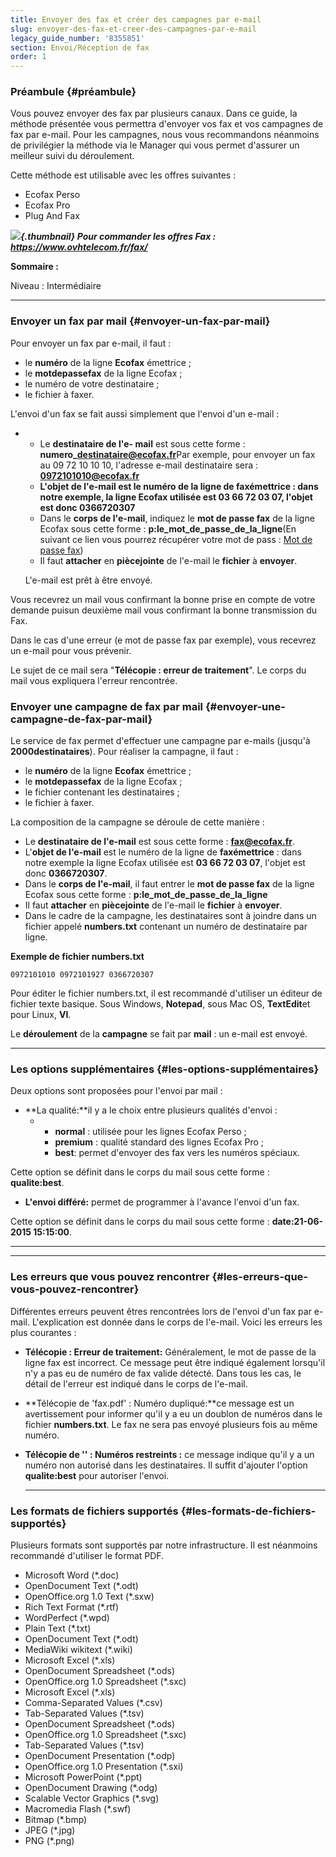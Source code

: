 ```yaml
---
title: Envoyer des fax et créer des campagnes par e-mail
slug: envoyer-des-fax-et-creer-des-campagnes-par-e-mail
legacy_guide_number: '8355851'
section: Envoi/Réception de fax
order: 1
---
```


### **Préambule** {#préambule}

Vous pouvez envoyer des fax par plusieurs canaux. Dans ce guide, la méthode présentée vous permettra d'envoyer vos fax et vos campagnes de fax par e-mail. Pour les campagnes, nous vous recommandons néanmoins de privilégier la méthode via le Manager qui vous permet d'assurer un meilleur suivi du déroulement.

Cette méthode est utilisable avec les offres suivantes :

-   Ecofax Perso
-   Ecofax Pro
-   Plug And Fax

***![](images/information.png){.thumbnail} Pour commander les offres Fax : <https://www.ovhtelecom.fr/fax/>***

**Sommaire :**

Niveau : Intermédiaire

------------------------------------------------------------------------

### Envoyer un fax par mail {#envoyer-un-fax-par-mail}

Pour envoyer un fax par e-mail, il faut :

-   le **numéro** de la ligne **Ecofax** émettrice ;
-   le **motdepassefax** de la ligne Ecofax ;
-   le numéro de votre destinataire ;
-   le fichier à faxer.

L'envoi d'un fax se fait aussi simplement que l'envoi d'un e-mail :

-   -   Le **destinataire de l'e- mail** est sous cette forme : **numero\_destinataire@ecofax.fr**Par exemple, pour envoyer un fax au 09 72 10 10 10, l'adresse e-mail destinataire sera : **0972101010@ecofax.fr**
    -   **L'**objet de l'e-mail** est le numéro de la ligne de **faxémettrice** : dans notre exemple, la ligne Ecofax utilisée est **03 66 72 03 07**, l'objet est donc **0366720307****
    -   Dans le **corps de l'e-mail**, indiquez le **mot de passe fax** de la ligne Ecofax sous cette forme : **p:le\_mot\_de\_passe\_de\_la\_ligne**(En suivant ce lien vous pourrez récupérer votre mot de pass : [Mot de passe fax](#Envoyerdesfaxetcréerdescampagnespare-mail-MotdepassFax))
    -   Il faut **attacher** en **piècejointe** de l'e-mail le **fichier** à **envoyer**.

    L'e-mail est prêt à être envoyé.

Vous recevrez un mail vous confirmant la bonne prise en compte de votre demande puisun deuxième mail vous confirmant la bonne transmission du Fax.

Dans le cas d'une erreur (e mot de passe fax par exemple), vous recevrez un e-mail pour vous prévenir.

Le sujet de ce mail sera "**Télécopie : erreur de traitement**". Le corps du mail vous expliquera l'erreur rencontrée.

### **Envoyer une campagne de fax par mail** {#envoyer-une-campagne-de-fax-par-mail}

Le service de fax permet d'effectuer une campagne par e-mails (jusqu'à **2000destinataires**). Pour réaliser la campagne, il faut :

-   le **numéro** de la ligne **Ecofax** émettrice ;
-   le **motdepassefax** de la ligne Ecofax ;
-   le fichier contenant les destinataires ;
-   le fichier à faxer.

La composition de la campagne se déroule de cette manière :

-   Le **destinataire de l'e-mail** est sous cette forme : **fax@ecofax.fr**.
-   L'**objet de l'e-mail** est le numéro de la ligne de **faxémettrice** : dans notre exemple la ligne Ecofax utilisée est **03 66 72 03 07**, l'objet est donc **0366720307**.
-   Dans le **corps de l'e-mail**, il faut entrer le **mot de passe fax** de la ligne Ecofax sous cette forme : **p:le\_mot\_de\_passe\_de\_la\_ligne**
-   Il faut **attacher** en **piècejointe** de l'e-mail le **fichier** à **envoyer**.
-   Dans le cadre de la campagne, les destinataires sont à joindre dans un fichier appelé **numbers.txt** contenant un numéro de destinataire par ligne.

**Exemple de fichier numbers.txt**

    0972101010 0972101927 0366720307

Pour éditer le fichier numbers.txt, il est recommandé d'utiliser un éditeur de fichier texte basique. Sous Windows, **Notepad**, sous Mac OS, **TextEdit**et pour Linux, **VI**.

Le **déroulement** de la **campagne** se fait par **mail** : un e-mail est envoyé.

------------------------------------------------------------------------

### **Les options supplémentaires** {#les-options-supplémentaires}

Deux options sont proposées pour l'envoi par mail :

-   **La qualité:**il y a le choix entre plusieurs qualités d'envoi :
    -   -   **normal** : utilisée pour les lignes Ecofax Perso ;
        -   **premium** : qualité standard des lignes Ecofax Pro ;
        -   **best**: permet d'envoyer des fax vers les numéros spéciaux.

Cette option se définit dans le corps du mail sous cette forme : **qualite:best**.

-   **L'envoi différé:** permet de programmer à l'avance l'envoi d'un fax.

Cette option se définit dans le corps du mail sous cette forme : **date:21-06-2015 15:15:00**.

------------------------------------------------------------------------

****

### Les erreurs que vous pouvez rencontrer {#les-erreurs-que-vous-pouvez-rencontrer}

Différentes erreurs peuvent êtres rencontrées lors de l'envoi d'un fax par e-mail. L'explication est donnée dans le corps de l'e-mail. Voici les erreurs les plus courantes :

-   **Télécopie : Erreur de traitement:** Généralement, le mot de passe de la ligne fax est incorrect. Ce message peut être indiqué également lorsqu'il n'y a pas eu de numéro de fax valide détecté. Dans tous les cas, le détail de l'erreur est indiqué dans le corps de l'e-mail.
-   **Télécopie de 'fax.pdf' : Numéro dupliqué:**ce message est un avertissement pour informer qu'il y a eu un doublon de numéros dans le fichier **numbers.txt**. Le fax ne sera pas envoyé plusieurs fois au même numéro.
-   **Télécopie de '' : Numéros restreints :** ce message indique qu'il y a un numéro non autorisé dans les destinataires. Il suffit d'ajouter l'option **qualite:best** pour autoriser l'envoi.

    ------------------------------------------------------------------------

### **Les formats de fichiers supportés** {#les-formats-de-fichiers-supportés}

Plusieurs formats sont supportés par notre infrastructure. Il est néanmoins recommandé d'utiliser le format PDF.

-   Microsoft Word (\*.doc)
-   OpenDocument Text (\*.odt)
-   OpenOffice.org 1.0 Text (\*.sxw)
-   Rich Text Format (\*.rtf)
-   WordPerfect (\*.wpd)
-   Plain Text (\*.txt)
-   OpenDocument Text (\*.odt)
-   MediaWiki wikitext (\*.wiki)
-   Microsoft Excel (\*.xls)
-   OpenDocument Spreadsheet (\*.ods)
-   OpenOffice.org 1.0 Spreadsheet (\*.sxc)
-   Microsoft Excel (\*.xls)
-   Comma-Separated Values (\*.csv)
-   Tab-Separated Values (\*.tsv)
-   OpenDocument Spreadsheet (\*.ods)
-   OpenOffice.org 1.0 Spreadsheet (\*.sxc)
-   Tab-Separated Values (\*.tsv)
-   OpenDocument Presentation (\*.odp)
-   OpenOffice.org 1.0 Presentation (\*.sxi)
-   Microsoft PowerPoint (\*.ppt)
-   OpenDocument Drawing (\*.odg)
-   Scalable Vector Graphics (\*.svg)
-   Macromedia Flash (\*.swf)
-   Bitmap (\*.bmp)
-   JPEG (\*.jpg)
-   PNG (\*.png)
